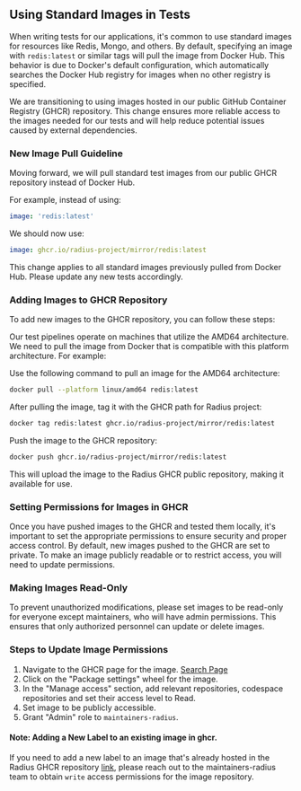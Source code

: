 
## Using Standard Images in Tests

When writing tests for our applications, it's common to use standard images for resources like Redis, Mongo, and others. By default, specifying an image with `redis:latest` or similar tags will pull the image from Docker Hub. This behavior is due to Docker's default configuration, which automatically searches the Docker Hub registry for images when no other registry is specified. 

 We are transitioning to using images hosted in our public GitHub Container Registry (GHCR) repository. This change ensures more reliable access to the images needed for our tests and will help reduce potential issues caused by external dependencies.

### New Image Pull Guideline

Moving forward, we will pull standard test images from our public GHCR repository instead of Docker Hub. 

For example, instead of using:
```yaml
image: 'redis:latest'
```
We should now use:
```yaml
image: ghcr.io/radius-project/mirror/redis:latest
```
This change applies to all standard images previously pulled from Docker Hub. Please update any new tests accordingly.

### Adding Images to GHCR Repository

To add new images to the GHCR repository, you can follow these steps:

Our test pipelines operate on machines that utilize the AMD64 architecture. We need to pull the image from Docker that is compatible with this platform architecture.
For example:

Use the following command to pull an image for the AMD64 architecture:
```bash
docker pull --platform linux/amd64 redis:latest
```

After pulling the image, tag it with the GHCR path for Radius project:
```bash
docker tag redis:latest ghcr.io/radius-project/mirror/redis:latest
```

Push the image to the GHCR repository:
```bash
docker push ghcr.io/radius-project/mirror/redis:latest
```

This will upload the image to the Radius GHCR public repository, making it available for use.


### Setting Permissions for Images in GHCR

Once you have pushed images to the GHCR and tested them locally, it's important to set the appropriate permissions to ensure security and proper access control. By default, new images pushed to the GHCR are set to private. To make an image publicly readable or to restrict access, you will need to update permissions.

### Making Images Read-Only

To prevent unauthorized modifications, please set images to be read-only for everyone except maintainers, who will have admin permissions. This ensures that only authorized personnel can update or delete images.

### Steps to Update Image Permissions

1. Navigate to the GHCR page for the image. [Search Page](https://github.com/orgs/radius-project/packages)
2. Click on the "Package settings" wheel for the image.
3. In the "Manage access" section, add relevant repositories, codespace repositories and set their access level to Read.
4. Set image to be publicly accessible.
5. Grant "Admin" role to `maintainers-radius`.

#### Note: Adding a New Label to an existing image in ghcr.
If you need to add a new label to an image that's already hosted in the Radius GHCR repository [link](ghcr.io/radius-project/mirror/), please reach out to the maintainers-radius team to obtain `write` access permissions for the image repository.